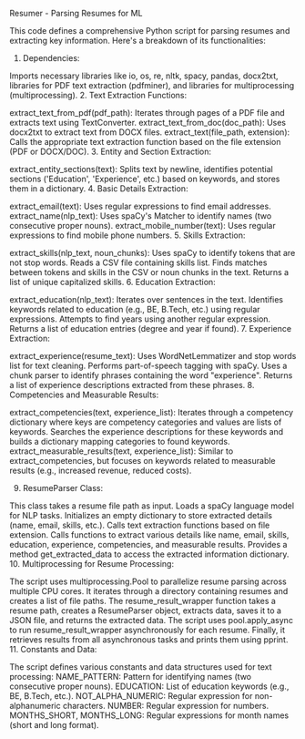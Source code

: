 Resumer - Parsing Resumes for  ML

This code defines a comprehensive Python script for parsing resumes and extracting key information. Here's a breakdown of its functionalities:

1. Dependencies:

Imports necessary libraries like io, os, re, nltk, spacy, pandas, docx2txt, libraries for PDF text extraction (pdfminer), and libraries for multiprocessing (multiprocessing).
2. Text Extraction Functions:

extract_text_from_pdf(pdf_path): Iterates through pages of a PDF file and extracts text using TextConverter.
extract_text_from_doc(doc_path): Uses docx2txt to extract text from DOCX files.
extract_text(file_path, extension): Calls the appropriate text extraction function based on the file extension (PDF or DOCX/DOC).
3. Entity and Section Extraction:

extract_entity_sections(text): Splits text by newline, identifies potential sections ('Education', 'Experience', etc.) based on keywords, and stores them in a dictionary.
4. Basic Details Extraction:

extract_email(text): Uses regular expressions to find email addresses.
extract_name(nlp_text): Uses spaCy's Matcher to identify names (two consecutive proper nouns).
extract_mobile_number(text): Uses regular expressions to find mobile phone numbers.
5. Skills Extraction:

extract_skills(nlp_text, noun_chunks):
Uses spaCy to identify tokens that are not stop words.
Reads a CSV file containing skills list.
Finds matches between tokens and skills in the CSV or noun chunks in the text.
Returns a list of unique capitalized skills.
6. Education Extraction:

extract_education(nlp_text):
Iterates over sentences in the text.
Identifies keywords related to education (e.g., BE, B.Tech, etc.) using regular expressions.
Attempts to find years using another regular expression.
Returns a list of education entries (degree and year if found).
7. Experience Extraction:

extract_experience(resume_text):
Uses WordNetLemmatizer and stop words list for text cleaning.
Performs part-of-speech tagging with spaCy.
Uses a chunk parser to identify phrases containing the word "experience".
Returns a list of experience descriptions extracted from these phrases.
8. Competencies and Measurable Results:

extract_competencies(text, experience_list):
Iterates through a competency dictionary where keys are competency categories and values are lists of keywords.
Searches the experience descriptions for these keywords and builds a dictionary mapping categories to found keywords.
extract_measurable_results(text, experience_list):
Similar to extract_competencies, but focuses on keywords related to measurable results (e.g., increased revenue, reduced costs).

9. ResumeParser Class:

This class takes a resume file path as input.
Loads a spaCy language model for NLP tasks.
Initializes an empty dictionary to store extracted details (name, email, skills, etc.).
Calls text extraction functions based on file extension.
Calls functions to extract various details like name, email, skills, education, experience, competencies, and measurable results.
Provides a method get_extracted_data to access the extracted information dictionary.
10. Multiprocessing for Resume Processing:

The script uses multiprocessing.Pool to parallelize resume parsing across multiple CPU cores.
It iterates through a directory containing resumes and creates a list of file paths.
The resume_result_wrapper function takes a resume path, creates a ResumeParser object, extracts data, saves it to a JSON file, and returns the extracted data.
The script uses pool.apply_async to run resume_result_wrapper asynchronously for each resume.
Finally, it retrieves results from all asynchronous tasks and prints them using pprint.
11. Constants and Data:

The script defines various constants and data structures used for text processing:
NAME_PATTERN: Pattern for identifying names (two consecutive proper nouns).
EDUCATION: List of education keywords (e.g., BE, B.Tech, etc.).
NOT_ALPHA_NUMERIC: Regular expression for non-alphanumeric characters.
NUMBER: Regular expression for numbers.
MONTHS_SHORT, MONTHS_LONG: Regular expressions for month names (short and long format).
